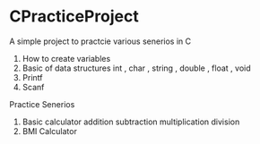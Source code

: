 # CPracticeProject
A simple project to practcie various senerios in C


1) How to create variables 
2) Basic of data structures int , char , string , double , float , void 
3) Printf
4) Scanf


Practice Senerios 
1) Basic calculator addition subtraction multiplication division 
2) BMI Calculator 
